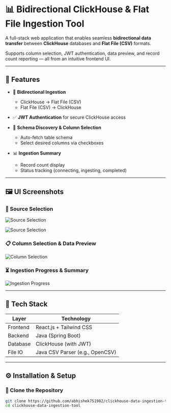 # 📊 Bidirectional ClickHouse & Flat File Ingestion Tool

A full-stack web application that enables seamless **bidirectional data transfer** between **ClickHouse** databases and **Flat File (CSV)** formats.

Supports column selection, JWT authentication, data preview, and record count reporting — all from an intuitive frontend UI.

---

## 🔧 Features

- 🔁 **Bidirectional Ingestion**
  - ClickHouse → Flat File (CSV)
  - Flat File (CSV) → ClickHouse

- ✅ **JWT Authentication** for secure ClickHouse access

- 🧠 **Schema Discovery & Column Selection**
  - Auto-fetch table schema
  - Select desired columns via checkboxes

- 📊 **Ingestion Summary**
  - Record count display
  - Status tracking (connecting, ingesting, completed)

---

## 🖼️ UI Screenshots

### 🔘 Source Selection
![Source Selection](https://github.com/user-attachments/assets/b8e68447-da42-4ffd-a58d-23c366822da6)

![Source Selection](https://github.com/user-attachments/assets/ae3e4bbb-8b7d-4f2f-a356-97f6bdb3ab04)


### 📋 Column Selection & Data Preview
![Column Selection](https://github.com/user-attachments/assets/f6788f2f-a338-430e-82db-cf6cbd99575e)


### ⏳ Ingestion Progress & Summary
![Ingestion Progress](https://github.com/user-attachments/assets/61d91e24-2e74-421d-b693-72247cdcf463)

---

## 🚀 Tech Stack

| Layer      | Technology               |
|------------|---------------------------|
| Frontend   | React.js + Tailwind CSS   |
| Backend    | Java (Spring Boot)        |
| Database   | ClickHouse (with JWT)     |
| File IO    | Java CSV Parser (e.g., OpenCSV) |

---

## ⚙️ Installation & Setup

### 🔽 Clone the Repository

```bash
git clone https://github.com/abhishek751982/clickhouse-data-ingestion-tool.git
cd clickhouse-data-ingestion-tool
